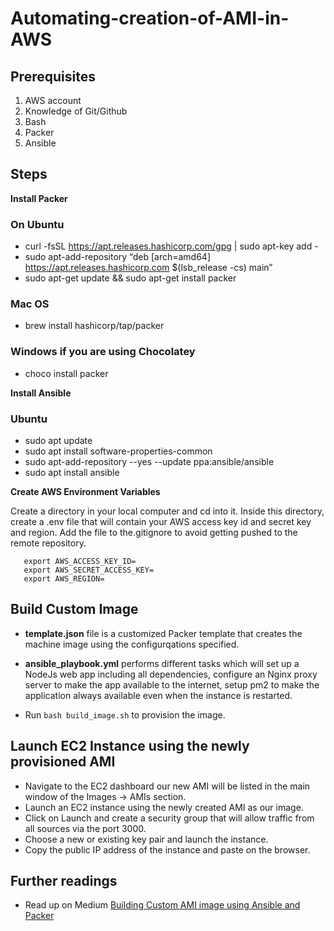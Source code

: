 # Automating-creation-of-AMI-in-AWS

## Prerequisites

1. AWS account
2. Knowledge of Git/Github
3. Bash
4. Packer
5. Ansible

## Steps

**Install Packer**
### On Ubuntu

* curl -fsSL https://apt.releases.hashicorp.com/gpg | sudo apt-key add -
* sudo apt-add-repository “deb [arch=amd64] https://apt.releases.hashicorp.com $(lsb_release -cs) main”
* sudo apt-get update && sudo apt-get install packer

### Mac OS
* brew install hashicorp/tap/packer

### Windows if you are using Chocolatey
* choco install packer

**Install Ansible**
### Ubuntu
* sudo apt update
* sudo apt install software-properties-common
* sudo apt-add-repository --yes --update ppa:ansible/ansible
* sudo apt install ansible

**Create AWS Environment Variables**

Create a directory in your local computer and cd into it. Inside this directory, create a .env file that will contain your AWS access key id and secret key and region. Add the file to the.gitignore to avoid getting pushed to the remote repository.
```
   export AWS_ACCESS_KEY_ID=
   export AWS_SECRET_ACCESS_KEY=
   export AWS_REGION=
```
## Build Custom Image 

* **template.json** file is a customized Packer template that creates the machine image using the configurqations specified.
* **ansible_playbook.yml** performs different tasks which will set up a NodeJs web app including all dependencies, configure an Nginx proxy server to make the app available to the internet, setup pm2 to make the application always available even when the instance is restarted.

* Run `bash build_image.sh` to provision the image.

## Launch EC2 Instance using the newly provisioned AMI

* Navigate to the EC2 dashboard our new AMI will be listed in the main window of the Images -> AMIs section.
* Launch an EC2 instance using the newly created AMI as our image. 
* Click on Launch and create a security group that will allow traffic from all sources via the port 3000.
* Choose a new or existing key pair and launch the instance.
* Copy the public IP address of the instance and paste on the browser.

## Further readings

* Read up on Medium [Building Custom AMI image using Ansible and Packer](https://medium.com/@chiamakaobitube/building-custom-machine-image-using-ansible-packer-and-bash-in-aws-178b93d08136)

